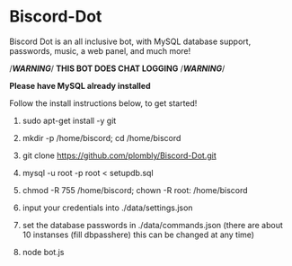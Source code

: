 # Biscord-Dot

Biscord Dot is an all inclusive bot, with MySQL database support, passwords, music, a web panel, and much more!

/***WARNING***/ **THIS BOT DOES CHAT LOGGING** /***WARNING***/

**Please have MySQL already installed**

Follow the install instructions below, to get started!

1. sudo apt-get install -y git

2. mkdir -p /home/biscord; cd /home/biscord

2. git clone https://github.com/plombly/Biscord-Dot.git

3. mysql -u root -p root < setupdb.sql

4. chmod -R 755 /home/biscord; chown -R root: /home/biscord

5. input your credentials into ./data/settings.json

6. set the database passwords in ./data/commands.json (there are about 10 instanses (fill dbpasshere) this can be changed at any time)

7. node bot.js

